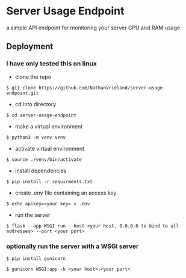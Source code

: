 # Server Usage Endpoint

a simple API endpoint for monitoring your server CPU and RAM usage

## Deployment
### I have only tested this on linux
- clone the repo

`$ git clone https://github.com/NathanVrieland/server-usage-endpoint.git`
- cd into directory

`$ cd server-usage-endpoint`
- make a virtual environment

`$ python3 -m venv venv`
- activate virtual environment

`$ source ./venv/bin/activate`
- install dependencies

`$ pip install -r requirments.txt`
- create .env file containing an access key

`$ echo apikey=<your key> > .env`
- run the server

`$ flask --app WSGI run --host <your host, 0.0.0.0 to bind to all addresses> --port <your port>`

### optionally run the server with a WSGI server

`$ pip install gunicorn`

`$ gunicorn WSGI:app -b <your host>:<your port>`

